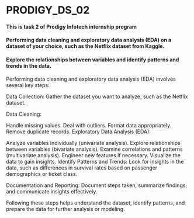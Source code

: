 # PRODIGY_DS_02

#### This is task 2 of Prodigy Infotech internship program
#### Performing data cleaning and exploratory data analysis (EDA) on a dataset of your choice, such as the Netflix dataset from Kaggle.
#### Explore the relationships between variables and identify patterns and trends in the data.

Performing data cleaning and exploratory data analysis (EDA) involves several key steps:

Data Collection: Gather the dataset you want to analyze, such as the Netflix dataset.

Data Cleaning:

Handle missing values.
Deal with outliers.
Format data appropriately.
Remove duplicate records.
Exploratory Data Analysis (EDA):

Analyze variables individually (univariate analysis).
Explore relationships between variables (bivariate analysis).
Examine correlations and patterns (multivariate analysis).
Engineer new features if necessary.
Visualize the data to gain insights.
Identify Patterns and Trends: Look for insights in the data, such as differences in survival rates based on passenger demographics or ticket class.

Documentation and Reporting: Document steps taken, summarize findings, and communicate insights effectively.

Following these steps helps understand the dataset, identify patterns, and prepare the data for further analysis or modeling.
